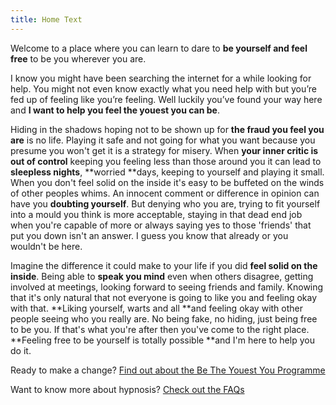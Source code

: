 ```yaml
---
title: Home Text
---
```

Welcome to a place where you can learn to dare to **be yourself and feel free** to be you wherever you are.

I know you might have been searching the internet for a while looking for help. You might not even know exactly what you need help with but you’re fed up of feeling like you’re feeling. Well luckily you’ve found your way here and **I want to help you feel the youest you can be**.

Hiding in the shadows hoping not to be shown up for **the fraud you feel you are** is no life. Playing it safe and not going for what you want because you presume you won't get it is a strategy for misery. When **your inner critic is out of control** keeping you feeling less than those around you it can lead to **sleepless nights**, **worried **days, keeping to yourself and playing it small. When you don't feel solid on the inside it's easy to be buffeted on the winds of other peoples whims. An innocent comment or difference in opinion can have you **doubting yourself**. But denying who you are, trying to fit yourself into a mould you think is more acceptable, staying in that dead end job when you're capable of more or always saying yes to those 'friends' that put you down isn't an answer. I guess you know that already or you wouldn't be here. 

Imagine the difference it could make to your life if you did **feel solid on the inside**. Being able to **speak you mind** even when others disagree, getting involved at meetings, looking forward to seeing friends and family. Knowing that it's only natural that not everyone is going to like you and feeling okay with that. **Liking yourself, warts and all **and feeling okay with other people seeing who you really are. No being fake, no hiding, just being free to be you. If that's what you're after then you've come to the right place. **Feeling free to be yourself is totally possible **and I'm here to help you do it. 

Ready to make a change? [Find out about the Be The Youest You Programme](/programme/)

Want to know more about hypnosis? [Check out the FAQs](/faqs/)
